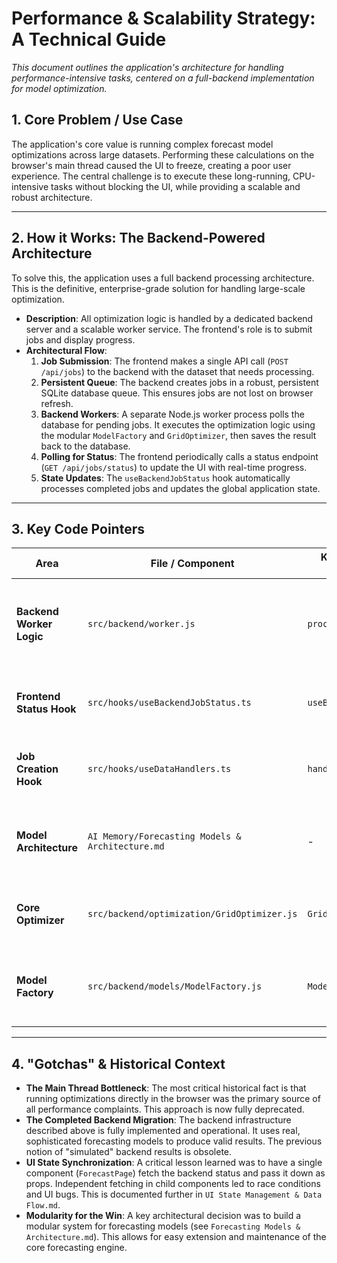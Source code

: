 # Performance & Scalability Strategy: A Technical Guide

*This document outlines the application's architecture for handling performance-intensive tasks, centered on a full-backend implementation for model optimization.*

## 1. Core Problem / Use Case

The application's core value is running complex forecast model optimizations across large datasets. Performing these calculations on the browser's main thread caused the UI to freeze, creating a poor user experience. The central challenge is to execute these long-running, CPU-intensive tasks without blocking the UI, while providing a scalable and robust architecture.

---

## 2. How it Works: The Backend-Powered Architecture

To solve this, the application uses a full backend processing architecture. This is the definitive, enterprise-grade solution for handling large-scale optimization.

- **Description**: All optimization logic is handled by a dedicated backend server and a scalable worker service. The frontend's role is to submit jobs and display progress.
- **Architectural Flow**:
    1.  **Job Submission**: The frontend makes a single API call (`POST /api/jobs`) to the backend with the dataset that needs processing.
    2.  **Persistent Queue**: The backend creates jobs in a robust, persistent SQLite database queue. This ensures jobs are not lost on browser refresh.
    3.  **Backend Workers**: A separate Node.js worker process polls the database for pending jobs. It executes the optimization logic using the modular `ModelFactory` and `GridOptimizer`, then saves the result back to the database.
    4.  **Polling for Status**: The frontend periodically calls a status endpoint (`GET /api/jobs/status`) to update the UI with real-time progress.
    5.  **State Updates**: The `useBackendJobStatus` hook automatically processes completed jobs and updates the global application state.

---

## 3. Key Code Pointers

| Area                     | File / Component                     | Key Function / Class   | Purpose                                                                |
| ------------------------ | ------------------------------------ | ---------------------- | ---------------------------------------------------------------------- |
| **Backend Worker Logic** | `src/backend/worker.js`              | `processJob`           | Orchestrates the processing of optimization jobs in the backend.       |
| **Frontend Status Hook** | `src/hooks/useBackendJobStatus.ts`   | `useBackendJobStatus`  | Manages polling and state updates from the backend.                    |
| **Job Creation Hook**    | `src/hooks/useDataHandlers.ts`       | `handleDataUpload`     | Creates optimization jobs on the backend via API calls.                |
| **Model Architecture**   | `AI Memory/Forecasting Models & Architecture.md` | -            | The definitive guide to the modular model system.                      |
| **Core Optimizer**       | `src/backend/optimization/GridOptimizer.js` | `GridOptimizer`  | The engine that runs the grid search using the `ModelFactory`.         |
| **Model Factory**        | `src/backend/models/ModelFactory.js` | `ModelFactory`         | The central registry for creating all forecasting model instances.     |

---

## 4. "Gotchas" & Historical Context

- **The Main Thread Bottleneck**: The most critical historical fact is that running optimizations directly in the browser was the primary source of all performance complaints. This approach is now fully deprecated.
- **The Completed Backend Migration**: The backend infrastructure described above is fully implemented and operational. It uses real, sophisticated forecasting models to produce valid results. The previous notion of "simulated" backend results is obsolete.
- **UI State Synchronization**: A critical lesson learned was to have a single component (`ForecastPage`) fetch the backend status and pass it down as props. Independent fetching in child components led to race conditions and UI bugs. This is documented further in `UI State Management & Data Flow.md`.
- **Modularity for the Win**: A key architectural decision was to build a modular system for forecasting models (see `Forecasting Models & Architecture.md`). This allows for easy extension and maintenance of the core forecasting engine. 